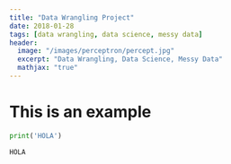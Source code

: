 ```yaml
---
title: "Data Wrangling Project"
date: 2018-01-28
tags: [data wrangling, data science, messy data]
header:
  image: "/images/perceptron/percept.jpg"
  excerpt: "Data Wrangling, Data Science, Messy Data"
  mathjax: "true"
---
```


# This is an example


```python
print('HOLA')
```

```python
HOLA
```

